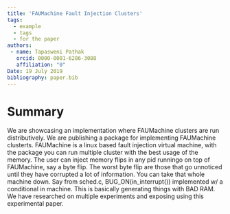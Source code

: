 ```yaml
---
title: 'FAUMachine Fault Injection Clusters'
tags:
  - example
  - tags
  - for the paper
authors:
 - name: Tapasweni Pathak
   orcid: 0000-0001-6286-3088
   affiliation: "0"
Date: 19 July 2019
bibliography: paper.bib
---
```


# Summary

We are showcasing an implementation where FAUMachine clusters are run distributively.
We are publishing a package for implementing FAUMachine clusterts.  FAUMachine
is a linux based fault injection virtual machine, with the package you can run multiple cluster
with the best usage of the memory. The user can inject memory flips in any pid
runningo on top of FAUMachine, say a byte flip. The worst byte flip are those
that go unnoticed until they have corrupted a lot of information. You can take that
whole machine down. Say from sched.c, BUG_ON(in_interrupt()) implemented w/ a
conditional in machine. This is basically generating things with BAD RAM. We have
researched on multiple experiments and exposing using this experimental paper.
